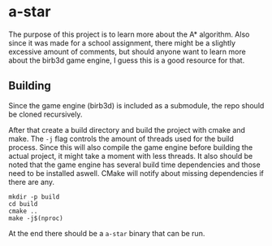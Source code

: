 # a-star

The purpose of this project is to learn more about the A* algorithm. Also since it was made for a school assignment, there might be a slightly excessive amount of comments, but should anyone want to learn more about the birb3d game engine, I guess this is a good resource for that.

## Building
Since the game engine (birb3d) is included as a submodule, the repo should be cloned recursively.

After that create a build directory and build the project with cmake and make. The `-j` flag controls the amount of threads used for the build process. Since this will also compile the game engine before building the actual project, it might take a moment with less threads. It also should be noted that the game engine has several build time dependencies and those need to be installed aswell. CMake will notify about missing dependencies if there are any.
```
mkdir -p build
cd build
cmake ..
make -j$(nproc)
```
At the end there should be a `a-star` binary that can be run.
